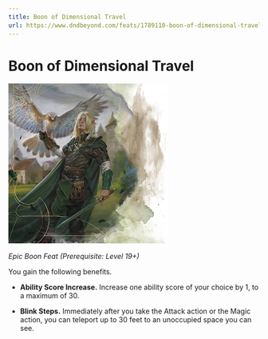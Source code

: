 ```yaml
---
title: Boon of Dimensional Travel
url: https://www.dndbeyond.com/feats/1789110-boon-of-dimensional-travel
---
```


# Boon of Dimensional Travel

![Boon of Dimensional Travel](boon-of-dimensional-travel.png)

*Epic Boon Feat (Prerequisite: Level 19+)*

You gain the following benefits.

* **Ability Score Increase.** Increase one ability score of your choice by 1, to a maximum of 30.

* **Blink Steps.** Immediately after you take the Attack action or the Magic action, you can teleport up to 30 feet to an unoccupied space you can see.
